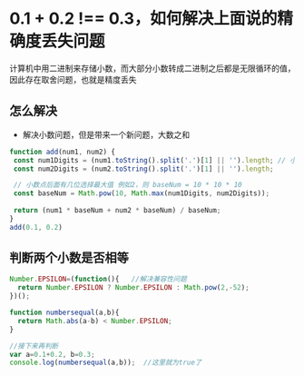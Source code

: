 # 0.1 + 0.2 !== 0.3，如何解决上面说的精确度丢失问题

计算机中用二进制来存储小数，而大部分小数转成二进制之后都是无限循环的值，因此存在取舍问题，也就是精度丢失

## 怎么解决

- 解决小数问题，但是带来一个新问题，大数之和
```js
function add(num1, num2) {
 const num1Digits = (num1.toString().split('.')[1] || '').length; // 小数点后面有几位
 const num2Digits = (num2.toString().split('.')[1] || '').length;

 // 小数点后面有几位选择最大值 例如2，则 baseNum = 10 * 10 * 10
 const baseNum = Math.pow(10, Math.max(num1Digits, num2Digits));
 
 return (num1 * baseNum + num2 * baseNum) / baseNum;
}
add(0.1, 0.2)
```

## 判断两个小数是否相等
```js
Number.EPSILON=(function(){   //解决兼容性问题
  return Number.EPSILON ? Number.EPSILON : Math.pow(2,-52);
})();

function numbersequal(a,b){  
  return Math.abs(a-b) < Number.EPSILON;
}

//接下来再判断 
var a=0.1+0.2, b=0.3;
console.log(numbersequal(a,b));  //这里就为true了
```